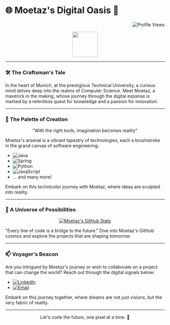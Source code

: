 # 🌐 Moetaz's Digital Oasis 🌟

<p align="right">
  <img src="https://komarev.com/ghpvc/?username=MoetazKhelil&style=flat-square&color=blueviolet" alt="Profile Views" />
</p>

<div align="center">
  <img src="https://media.giphy.com/media/hvRJCLFzcasrR4ia7z/giphy.gif" width="80">
</div>

---

### 🛠️ The Craftsman's Tale

In the heart of Munich, at the prestigious Technical University, a curious mind delves deep into the realms of Computer Science. Meet Moetaz, a maverick in the making, whose journey through the digital expanse is marked by a relentless quest for knowledge and a passion for innovation.

---

### 🎨 The Palette of Creation

<p align="center">"With the right tools, imagination becomes reality"</p>

Moetaz's arsenal is a vibrant tapestry of technologies, each a brushstroke in the grand canvas of software engineering:

- ![Java](https://img.shields.io/badge/-Java-05122A?style=flat&logo=Java&logoColor=FFA518)
- ![Spring](https://img.shields.io/badge/-Spring-05122A?style=flat&logo=spring&logoColor=6DB33F)
- ![Python](https://img.shields.io/badge/-Python-05122A?style=flat&logo=Python&logoColor=3776AB)
- ![JavaScript](https://img.shields.io/badge/-JavaScript-05122A?style=flat&logo=JavaScript&logoColor=F7DF1E)
- ... and many more!

Embark on this technicolor journey with Moetaz, where ideas are sculpted into reality.

---

### 🌌 A Universe of Possibilities

<div align="center">
  <a href="https://github-readme-stats.vercel.app/api?username=MoetazKhelil&show_icons=true&theme=radical">
    <img src="https://github-readme-stats.vercel.app/api?username=MoetazKhelil&show_icons=true&theme=radical" alt="Moetaz's GitHub Stats"/>
  </a>
</div>

"Every line of code is a bridge to the future." Dive into Moetaz's GitHub cosmos and explore the projects that are shaping tomorrow.

---

### 📫 Voyager's Beacon

Are you intrigued by Moetaz's journey or wish to collaborate on a project that can change the world? Reach out through the digital signals below:

- [![LinkedIn](https://img.shields.io/badge/LinkedIn-%230077B5.svg?style=for-the-badge&logo=linkedin&logoColor=white)](https://www.linkedin.com/in/moetaz-khelil-8a05b721b/)
- [![Email](https://img.shields.io/badge/Email-%23D14836.svg?style=for-the-badge&logo=gmail&logoColor=white)](mailto:moetazkhelil@yahoo.com)

Embark on this journey together, where dreams are not just visions, but the very fabric of reality.

---

<p align="center">
  Let's code the future, one pixel at a time. 🚀
</p>
